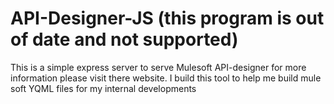 # API-Designer-JS (this program is out of date and not supported)

This is a simple express server to serve Mulesoft API-designer for more information please visit there website. I build this tool to help me build mule soft YQML files for my internal developments